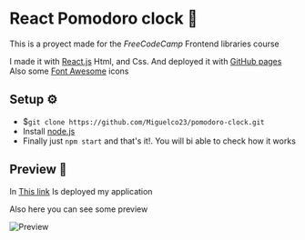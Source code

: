 # React Pomodoro clock 🍅

This is a proyect made for the *FreeCodeCamp* Frontend libraries course

I made it with [React.js](https://reactjs.org/) Html, and Css.
And deployed it with [GitHub pages](https://pages.github.com/)
Also some [Font Awesome](https://fontawesome.com) icons

## Setup ⚙
* $`git clone https://github.com/Miguelco23/pomodoro-clock.git`
* Install [node.js](https://nodejs.org/es/)
* Finally just `npm start` and that's it!. You will bi able to check how it works

## Preview 👀

In [This link](https://miguelco23.github.io/pomodoro-clock/) Is deployed my application

Also here you can see some preview

![Preview](https://i.imgur.com/R6Eu6EI.png)